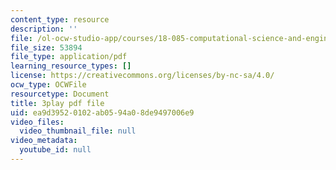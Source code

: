 ```yaml
---
content_type: resource
description: ''
file: /ol-ocw-studio-app/courses/18-085-computational-science-and-engineering-i-fall-2008/ea9d39520102ab0594a08de9497006e9_tkyv1D1tZGg.pdf
file_size: 53894
file_type: application/pdf
learning_resource_types: []
license: https://creativecommons.org/licenses/by-nc-sa/4.0/
ocw_type: OCWFile
resourcetype: Document
title: 3play pdf file
uid: ea9d3952-0102-ab05-94a0-8de9497006e9
video_files:
  video_thumbnail_file: null
video_metadata:
  youtube_id: null
---
```

